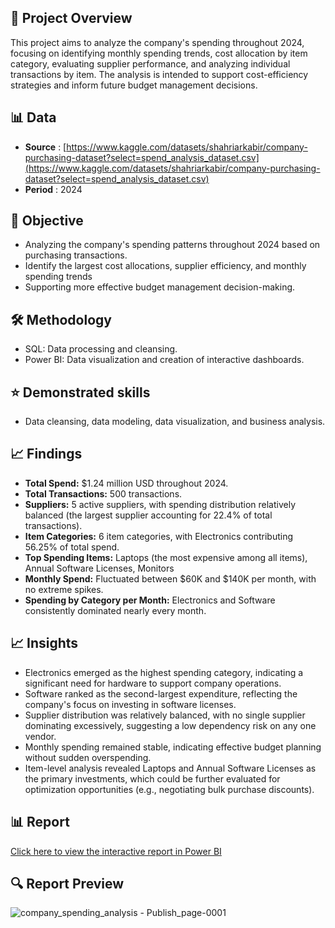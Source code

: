 
## 📌 Project Overview
This project aims to analyze the company's spending throughout 2024, focusing on identifying monthly spending trends, cost allocation by item category, evaluating supplier performance, and analyzing individual transactions by item. The analysis is intended to support cost-efficiency strategies and inform future budget management decisions.

## 📊 Data
* **Source**          : [https://www.kaggle.com/datasets/shahriarkabir/company-purchasing-dataset?select=spend_analysis_dataset.csv](https://www.kaggle.com/datasets/shahriarkabir/company-purchasing-dataset?select=spend_analysis_dataset.csv)<br>
* **Period**          : 2024<br>

## 🎯 Objective
* Analyzing the company's spending patterns throughout 2024 based on purchasing transactions.
* Identify the largest cost allocations, supplier efficiency, and monthly spending trends
* Supporting more effective budget management decision-making.

## 🛠️ Methodology
* SQL: Data processing and cleansing.
* Power BI: Data visualization and creation of interactive dashboards.

## ⭐ Demonstrated skills
* Data cleansing, data modeling, data visualization, and business analysis.

## 📈 Findings 
* **Total Spend:** $1.24 million USD throughout 2024.
* **Total Transactions:** 500 transactions.
* **Suppliers:** 5 active suppliers, with spending distribution relatively balanced (the largest supplier accounting for 22.4% of total transactions).
* **Item Categories:** 6 item categories, with Electronics contributing 56.25% of total spend.
* **Top Spending Items:** Laptops (the most expensive among all items), Annual Software Licenses, Monitors
* **Monthly Spend:** Fluctuated between $60K and $140K per month, with no extreme spikes.
* **Spending by Category per Month:** Electronics and Software consistently dominated nearly every month.

## 📈 Insights
* Electronics emerged as the highest spending category, indicating a significant need for hardware to support company operations.
* Software ranked as the second-largest expenditure, reflecting the company's focus on investing in software licenses.
* Supplier distribution was relatively balanced, with no single supplier dominating excessively, suggesting a low dependency risk on any one vendor.
* Monthly spending remained stable, indicating effective budget planning without sudden overspending.
* Item-level analysis revealed Laptops and Annual Software Licenses as the primary investments, which could be further evaluated for optimization opportunities (e.g., negotiating bulk purchase discounts).



## 📊 Report
[Click here to view the interactive report in Power BI](https://app.powerbi.com/reportEmbed?reportId=694c7285-8bad-4036-870b-93a1cbacbc5e&autoAuth=true&ctid=ba657883-8e76-43e4-8134-c0d580d5fdea)

## 🔍 Report Preview
![company_spending_analysis - Publish_page-0001](https://github.com/user-attachments/assets/4d4f46ec-d46e-4c8b-9f62-e4324fe2dda1)

